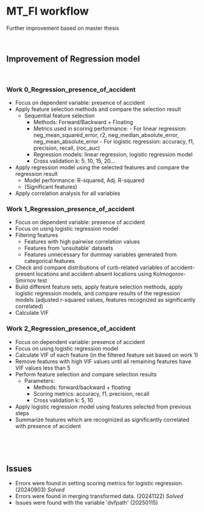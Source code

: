 # MT_FI workflow
Further improvement based on master thesis


$~~~~~~~~~~~~~~~~~~~~~~~~~~~~~~~~~~~~~~~~~~~~~~~~~~~~~~~~~~~~~~~~~~~~~~~~~~~~~~~~~~~~~~~~~~~$

## Improvement of Regression model

$~~~~~~~~~~~~~~~~~~~~~~~~~~~~~~~~~~~~~~~~~~~~~~~~~~~~~~~~~~~~~~~~~~~~~~~~~~~~~~~~~~~~~~~~~~~$


### Work 0_Regression_presence_of_accident
- Focus on dependent variable: presence of accident
- Apply feature selection methods and compare the selection result
  - Sequential feature selection
    - Methods: Forward/Backward + Floating
    - Metrics used in scoring performance:
          - For linear regression: neg_mean_squared_error, r2, neg_median_absolute_error, neg_mean_absolute_error
          - For logistic regression: accuracy, f1, precision, recall, (roc_auc)
    - Regression models: linear regression, logistic regression model
    - Cross validation k: 5, 10, 15, 20...
- Apply regression model using the selected features and compare the regression result
  - Model performance: R-squared, Adj. R-squared
  - (Significant features)
- Apply correlation analysis for all variables

### Work 1_Regression_presence_of_accident
- Focus on dependent variable: presence of accident
- Focus on using logistic regression model
- Filtering features
    - Features with high pairwise correlation values
    - Features from 'unsuitable' datasets
    - Features unnecessary for dummay variables generated from categorical features
- Check and compare distributions of curb-related variables of accident-present locations and accident-absent locations using Kolmogorov-Smirnov test
- Build different feature sets, apply feature selection methods, apply logistic regression models, and compare results of the regression models (adjusted r-squared values, features recognized as significantly correlated)
- Calculate VIF

### Work 2_Regression_presence_of_accident
- Focus on dependent variable: presence of accident
- Focus on using logistic regression model
- Calculate VIF of each feature (in the filtered feature set based on work 1)
- Remove features with high VIF values until all remaining features have VIF values less than 5
- Perform feature selection and compare selection results
    - Parameters:
        - Methods: forward/backward + floating
        - Scoring metrics: accuracy, f1, precision, recall
        - Cross validation k: 5, 10 
- Apply logistic regression model using features selected from previous steps
- Summarize features which are recoginized as significantly correlated with presence of accident



$~~~~~~~~~~~~~~~~~~~~~~~~~~~~~~~~~~~~~~~~~~~~~~~~~~~~~~~~~~~~~~~~~~~~~~~~~~~~~~~~~~~~~~~~~~~$

<!-- ## Other steps -->


$~~~~~~~~~~~~~~~~~~~~~~~~~~~~~~~~~~~~~~~~~~~~~~~~~~~~~~~~~~~~~~~~~~~~~~~~~~~~~~~~~~~~~~~~~~~$

## Issues
- Errors were found in setting scoring metrics for logistic regression. (20240903) *Solved*
- Errors were found in merging transformed data. (20241122) *Solved*
- Issues were found with the variable 'dvfpath' (20250115)

